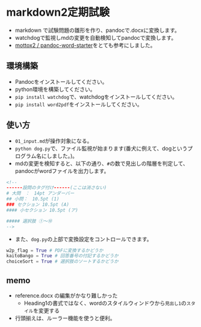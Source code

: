 # markdown2定期試験
* markdown で試験問題の雛形を作り、pandocで.docxに変換します。
* watchdogで監視しmdの変更を自動検知してpandocで変換します。
* [mottox2
/
pandoc-word-starter](https://github.com/mottox2/pandoc-word-starter)をとても参考にしました。


## 環境構築

* Pandocをインストールしてください。
* python環境を構築してください。
* `pip install watchdog`で、watchdogをインストールしてください。
* `pip install word2pdf`をインストールしてください。


## 使い方
* `01_input.md`が操作対象になる。
* `python dog.py`で、ファイル監視が始まります(番犬に例えて、dogというプログラム名にしました。)。 
* mdの変更を検知すると、以下の通り、`#`の数で見出しの階層を判定して、pandocがwordファイルを出力します。
``` html
<!-- 
------設問のタグ付け------(ここは消さない)
# 大問　：　14pt アンダーバー
## 小問：　10.5pt (1)
### セクション 10.5pt (A)
#### 小セクション 10.5pt (ア)

##### 選択肢 ①〜⑩
-->
```
* また、`dog.py`の上部で変換設定をコントロールできます。
``````Python
w2p_flag = True # PDFに変換するかどうか
kaitoBango = True # 回答番号の付記するかどうか
choiceSort = True # 選択肢のソートするかどうか
``````



## memo

* reference.docx の編集がかなり難しかった
    * Heading1の書式ではなく、wordのスタイルウィンドウから`見出し1`の`スタイル`を変更する
* 行頭揃えは、ルーラー機能を使うと便利。



